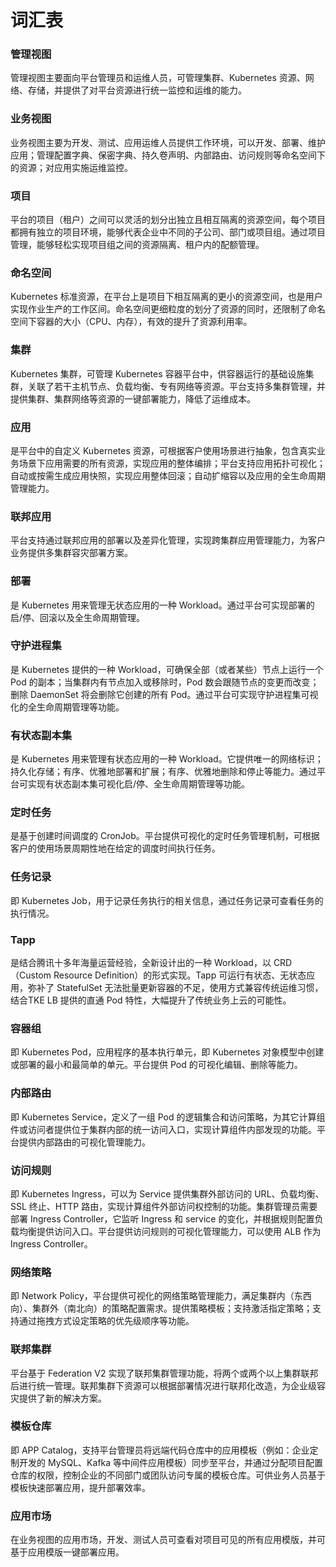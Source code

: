 # 词汇表



### 管理视图

管理视图主要面向平台管理员和运维人员，可管理集群、Kubernetes 资源、网络、存储，并提供了对平台资源进行统一监控和运维的能力。

### 业务视图

业务视图主要为开发、测试、应用运维人员提供工作环境，可以开发、部署、维护应用；管理配置字典、保密字典、持久卷声明、内部路由、访问规则等命名空间下的资源；对应用实施运维监控。

### 项目

平台的项目（租户）之间可以灵活的划分出独立且相互隔离的资源空间，每个项目都拥有独立的项目环境，能够代表企业中不同的子公司、部门或项目组。通过项目管理，能够轻松实现项目组之间的资源隔离、租户内的配额管理。

### 命名空间

Kubernetes 标准资源，在平台上是项目下相互隔离的更小的资源空间，也是用户实现作业生产的工作区间。命名空间更细粒度的划分了资源的同时，还限制了命名空间下容器的大小（CPU、内存），有效的提升了资源利用率。

### 集群

Kubernetes 集群，可管理 Kubernetes 容器平台中，供容器运行的基础设施集群，关联了若干主机节点、负载均衡、专有网络等资源。平台支持多集群管理，并提供集群、集群网络等资源的一键部署能力，降低了运维成本。

### 应用

是平台中的自定义 Kubernetes 资源，可根据客户使用场景进行抽象，包含真实业务场景下应用需要的所有资源，实现应用的整体编排；平台支持应用拓扑可视化；自动或按需生成应用快照，实现应用整体回滚；自动扩缩容以及应用的全生命周期管理能力。

### 联邦应用

平台支持通过联邦应用的部署以及差异化管理，实现跨集群应用管理能力，为客户业务提供多集群容灾部署方案。

### 部署

是 Kubernetes 用来管理无状态应用的一种 Workload。通过平台可实现部署的启/停、回滚以及全生命周期管理。

### 守护进程集

是 Kubernetes 提供的一种 Workload，可确保全部（或者某些）节点上运行一个 Pod 的副本；当集群内有节点加入或移除时，Pod 数会跟随节点的变更而改变；删除 DaemonSet 将会删除它创建的所有 Pod。通过平台可实现守护进程集可视化的全生命周期管理等功能。

### 有状态副本集

是 Kubernetes 用来管理有状态应用的一种 Workload。它提供唯一的网络标识；持久化存储；有序、优雅地部署和扩展；有序、优雅地删除和停止等能力。通过平台可实现有状态副本集可视化启/停、全生命周期管理等功能。

### 定时任务

是基于创建时间调度的 CronJob。平台提供可视化的定时任务管理机制，可根据客户的使用场景周期性地在给定的调度时间执行任务。

### 任务记录

即 Kubernetes Job，用于记录任务执行的相关信息，通过任务记录可查看任务的执行情况。

### Tapp

是结合腾讯十多年海量运营经验，全新设计出的一种 Workload，以 CRD（Custom Resource Definition）的形式实现。Tapp 可运行有状态、无状态应用，弥补了 StatefulSet 无法批量更新容器的不足，使用方式兼容传统运维习惯，结合TKE LB 提供的直通 Pod 特性，大幅提升了传统业务上云的可能性。

### 容器组

即 Kubernetes Pod，应用程序的基本执行单元，即 Kubernetes 对象模型中创建或部署的最小和最简单的单元。平台提供 Pod 的可视化编辑、删除等能力。

### 内部路由

即 Kubernetes Service，定义了一组 Pod 的逻辑集合和访问策略，为其它计算组件或访问者提供位于集群内部的统一访问入口，实现计算组件内部发现的功能。平台提供内部路由的可视化管理能力。

### 访问规则

即 Kubernetes Ingress，可以为 Service 提供集群外部访问的 URL、负载均衡、SSL 终止、HTTP 路由，实现计算组件外部访问权控制的功能。集群管理员需要部署 Ingress Controller，它监听 Ingress 和 service 的变化，并根据规则配置负载均衡提供访问入口。平台提供访问规则的可视化管理能力，可以使用 ALB 作为 Ingress Controller。

### 网络策略

即 Network Policy，平台提供可视化的网络策略管理能力，满足集群内（东西向）、集群外（南北向）的策略配置需求。提供策略模板；支持激活指定策略；支持通过拖拽方式设定策略的优先级顺序等功能。

### 联邦集群

平台基于 Federation V2 实现了联邦集群管理功能，将两个或两个以上集群联邦后进行统一管理。联邦集群下资源可以根据部署情况进行联邦化改造，为企业级容灾提供了新的解决方案。

### 模板仓库

即 APP Catalog，支持平台管理员将远端代码仓库中的应用模板（例如：企业定制开发的 MySQL、Kafka 等中间件应用模板）同步至平台，并通过分配项目配置仓库的权限，控制企业的不同部门或团队访问专属的模板仓库。可供业务人员基于模板快速部署应用，提升部署效率。

### 应用市场

在业务视图的应用市场，开发、测试人员可查看对项目可见的所有应用模版，并可基于应用模版一键部署应用。